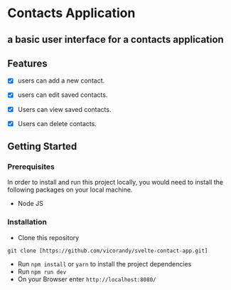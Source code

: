 # Contacts Application

## a basic user interface for a contacts application

## Features

- [x] users can add a new contact.
- [x] users can edit saved contacts.
- [x] Users can view saved contacts.
- [x] Users can delete contacts.



## Getting Started

### Prerequisites

In order to install and run this project locally, you would need to install the following packages on your local machine.

- Node JS

### Installation

- Clone this repository

```
git clone [https://github.com/vicorandy/svelte-contact-app.git]
```
- Run `npm install` or `yarn` to install the project dependencies
- Run `npm run dev`
- On your Browser enter `http://localhost:8080/`